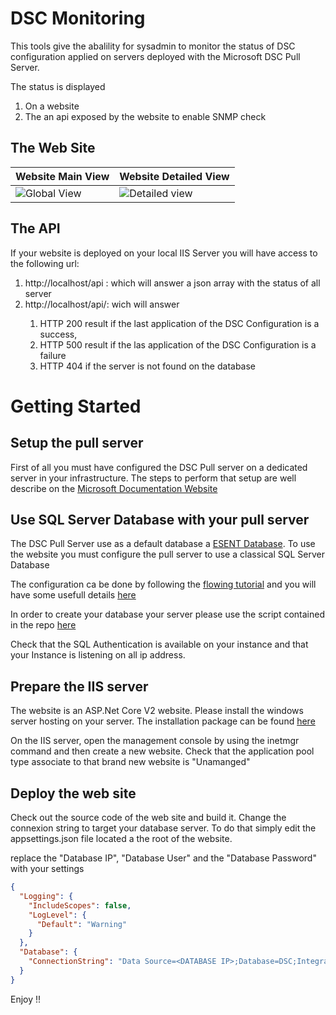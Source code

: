 ﻿# DSC Monitoring #

This tools give the abalility for sysadmin to monitor the status of DSC configuration applied on servers deployed with the Microsoft DSC Pull Server.

The status is displayed 

1. On a website 
2. The an api exposed by the website to enable SNMP check

## The Web Site ##

| Website Main View |  Website Detailed View |
--------------------|-------------------------
| ![Global View](https://github.com/matthieupetite/DSCMonitoring/blob/develop/Doc/WebSiteScreenshot.png) | ![Detailed view](https://github.com/matthieupetite/DSCMonitoring/blob/develop/Doc/WebSiteScreenshot1.png)

## The API ##

If your website is deployed on your local IIS Server you will have access to the following url:

1. http://localhost/api : which will answer a json array with the status of all server
2. http://localhost/api/<servername>: wich will answer
   1. HTTP 200 result if the last application of the DSC Configuration is a success, 
   2. HTTP 500 result if the las application of the DSC Configuration is a failure
   3. HTTP 404 if the server is not found on the database

# Getting Started #

## Setup the pull server ##
First of all you must have configured the DSC Pull server
on a dedicated server in your infrastructure.
The steps to perform that setup are well describe on the [Microsoft Documentation Website](https://docs.microsoft.com/en-US/powershell/dsc/pullserver "Setting up a DSC Pull Server")

## Use SQL Server Database with your pull server ##

The DSC Pull Server use as a default database a [ESENT Database](https://en.wikipedia.org/wiki/Extensible_Storage_Engine). To use the website you must configure the pull server to use a classical SQL Server Database

The configuration ca be done by following the [flowing tutorial](https://blogs.technet.microsoft.com/fieldcoding/2017/05/11/using-sql-server-2016-for-a-dsc-pull-server/) and you will have some usefull details [here](https://leandrowpblog.wordpress.com/2016/10/26/using-sql-server-db-for-dsc/)

In order to create your database your server please use the script contained in the repo [here](matthieupetite.github.com/DSCMonitoring/doc/PullServerDatabaseScript.sql)

Check that the SQL Authentication is available on your instance and that your Instance is listening on all ip address.

## Prepare the IIS server ##

The website is an ASP.Net Core V2 website. Please install the windows server hosting on your server. The installation package can be found [here](https://www.microsoft.com/net/download/windows)

On the IIS server, open the management console by using the inetmgr command and then create a new website. Check that the application pool type associate to that brand new website is "Unamanged"


## Deploy the web site ##

Check out the source code of the web site and build it. Change the connexion string to target your database server. To do that simply edit the appsettings.json file located a the root of the website.

replace the "Database IP", "Database User" and the "Database Password" with your settings
```json
{
  "Logging": {
    "IncludeScopes": false,
    "LogLevel": {
      "Default": "Warning"
    }
  },
  "Database": {
    "ConnectionString": "Data Source=<DATABASE IP>;Database=DSC;Integrated Security=False;User ID=<DatabaseUser>;Password=<DatabasePassword>;Connect Timeout=30;Encrypt=False;TrustServerCertificate=True;ApplicationIntent=ReadWrite;MultiSubnetFailover=False;"
  }
}
```


Enjoy !!